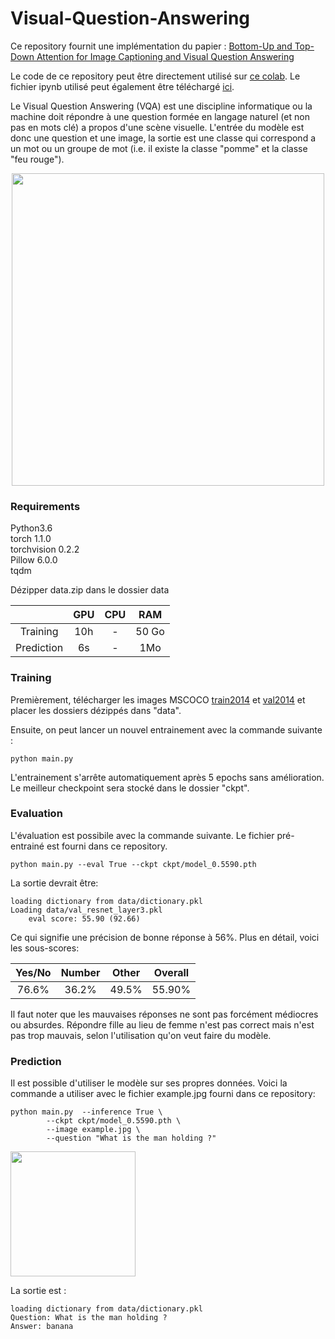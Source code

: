 # Visual-Question-Answering

Ce repository fournit une implémentation du papier : [Bottom-Up and Top-Down Attention for Image Captioning and Visual Question Answering](https://arxiv.org/abs/1707.07998)

Le code de ce repository peut être directement utilisé sur [ce colab](https://colab.research.google.com/drive/1nIXGzbOvHQPIbDKqcmBwccH21K7GPtRE). Le fichier ipynb utilisé peut également être téléchargé [ici](https://github.com/numediart/Visual-Question-Answering/blob/master/VQA_handsonai.ipynb).

Le Visual Question Answering (VQA) est une discipline informatique ou la machine doit répondre à une question formée en langage naturel (et non pas en mots clé) a propos d'une scène visuelle. L'entrée du modèle est donc une question et une image, la sortie est une classe qui correspond a un mot ou un groupe de mot (i.e. il existe la classe "pomme" et la classe "feu rouge").

<p align="center">
<img src="https://visualqa.org/static/img/challenge.png" width="500px" align="center" />
</p>

### Requirements

Python3.6<br/>
torch 1.1.0<br/>
torchvision 0.2.2<br/>
Pillow 6.0.0<br/>
tqdm<br/>

Dézipper data.zip dans le dossier data


|         | GPU     | CPU  | RAM |
|:-------------:|:-------------:|:-------------:|:-------------:|
| Training     | 10h | - | 50 Go |
| Prediction     | 6s | - | 1Mo |



### Training
Premièrement, télécharger les images MSCOCO [train2014](http://images.cocodataset.org/zips/train2014.zip) et [val2014](http://images.cocodataset.org/zips/val2014.zip) et placer les dossiers dézippés dans "data".

Ensuite, on peut lancer un nouvel entrainement avec la commande suivante :
```
python main.py  
```
L'entrainement s'arrête automatiquement après 5 epochs sans amélioration.
Le meilleur checkpoint sera stocké dans le dossier "ckpt".

### Evaluation
L'évaluation est possibile avec la commande suivante. Le fichier pré-entrainé est fourni dans ce repository.
```
python main.py --eval True --ckpt ckpt/model_0.5590.pth
```
La sortie devrait être:
```
loading dictionary from data/dictionary.pkl
Loading data/val_resnet_layer3.pkl
	eval score: 55.90 (92.66)
```
Ce qui signifie une précision de bonne réponse à 56%. Plus en détail, voici les sous-scores:

| Yes/No        | Number     | Other  | Overall |
|:-------------:|:-------------:|:-------------:|:-------------:|
| 76.6%      | 36.2% | 49.5% | 55.90% |

Il faut noter que les mauvaises réponses ne sont pas forcément médiocres ou absurdes. Répondre fille au lieu de femme n'est pas correct mais n'est pas trop mauvais, selon l'utilisation qu'on veut faire du modèle.

### Prediction

Il est possible d'utiliser le modèle sur ses propres données. Voici la commande a utiliser avec le fichier example.jpg fourni dans ce repository:
```
python main.py  --inference True \
		--ckpt ckpt/model_0.5590.pth \
		--image example.jpg \
		--question "What is the man holding ?"
```
<img src="https://github.com/numediart/Visual-Question-Answering/blob/master/example.jpg?raw=true&s=100" width="200" />

La sortie est :
```
loading dictionary from data/dictionary.pkl
Question: What is the man holding ?
Answer: banana
```

     
